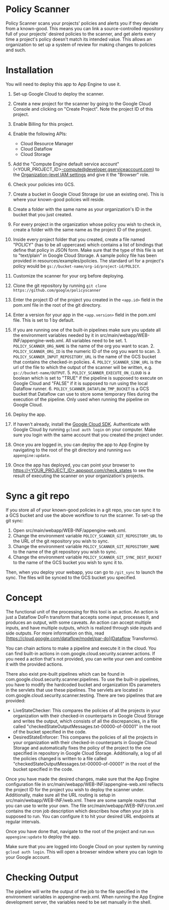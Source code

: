 # Policy Scanner

Policy Scanner scans your projects' policies and alerts you if they
deviate from a known-good.
This means you can link a source-controlled repository full of your
projects' desired policies to the scanner, and get alerts every time a
project's policy doesn't match its intended value.
This allows an organization to set up a system of review for making
changes to policies and such.

# Installation

You will need to deploy this app to App Engine to use it.

1. Set-up Google Cloud to deploy the scanner.
  1. Create a new project for the scanner by going to the
     Google Cloud Console and clicking on "Create Project".
     Note the project ID of this project.
  2. Enable Billing for this project.
  3. Enable the following APIs:
     * Cloud Resource Manager
     * Cloud Dataflow
     * Cloud Storage
  4. Add the "Compute Engine default service account"
     (<YOUR_PROJECT_ID>-compute@developer.gserviceaccount.com) to the
     [Organization-level IAM settings](https://console.cloud.google.com/iam-admin/iam/organization?organizationId=YOURORGID) and give it the "Browser" role.

2. Check your policies into GCS.
  1. Create a bucket in Google Cloud Storage (or use an existing one).
     This is where your known-good policies will reside.
  2. Create a folder with the same name as your organization's ID in
     the bucket that you just created.
  3. For every project in the organization whose policy you wish to
     check in, create a folder with the same name as the project ID
     of the project.
  4. Inside every project folder that you created, create a file named
     "POLICY" (has to be all uppercase) which contains a list of
     bindings that define that policy in JSON form.
     Make sure that the type of this file is set to
     "text/plain" in Google Cloud Storage. A sample policy file has been
     provided in resources/examples/policies.
     The standard url for a project's policy would be
     `gs://bucket-name/org-id/project-id/POLICY`.

3. Customize the scanner for your org before deploying.
  1. Clone the git repository by running
     `git clone https://github.com/google/policyscanner`
  1. Enter the project ID of the project you created in the `<app.id>`
     field in the pom.xml file in the root of the git directory.
  2. Enter a version for your app in the `<app.version>` field in the
     pom.xml file. This is set to 1 by default.
  3. If you are running one of the built-in pipelines make sure you update all
     the environment variables needed by it in
     src/main/webapp/WEB-INF/appengine-web.xml. All variables need to be set.
    1. `POLICY_SCANNER_ORG_NAME` is the name of the org you want to scan.
    2. `POLICY_SCANNER_ORG_ID` is the numeric ID of the org you want to scan.
    3. `POLICY_SCANNER_INPUT_REPOSITORY_URL` is the name of the GCS bucket that
       contains the checked-in policies.
    4. `POLICY_SCANNER_SINK_URL` is the url of the file to which the output of
       the scanner will be written, e.g. `gs://bucket-name/OUTPUT`.
    5. `POLICY_SCANNER_EXECUTE_ON_CLOUD` is a boolean which is set to "TRUE" if
       the pipeline is supposed to execute on Google Cloud and "FALSE" if it is
       supposed to run using the local Dataflow runner.
    6. `POLICY_SCANNER_DATAFLOW_TMP_BUCKET` is a GCS bucket that Dataflow can
       use to store some temporary files during the execution of the pipeline.
       Only used when running the pipeline on Google Cloud.

4. Deploy the app.
  1. If haven't already, install the [Google Cloud SDK](https://cloud.google.com/sdk/downloads). Authenticate with Google Cloud by running
     `gcloud auth login` on your computer.
     Make sure you login with the same account that you created
     the project under.
  2. Once you are logged in, you can deploy the app to App Engine by
     navigating to the root of the git directory and running
     `mvn appengine:update`.
  3. Once the app has deployed, you can point your browser to
     [https://<YOUR_PROJECT_ID>.appspot.com/check\_states]()
     to see the result of executing the scanner on your organization's
     projects.

# Sync a git repo

If you store all of your known-good policies in a git repo, you can
sync it to a GCS bucket and use the above workflow to run the scanner.
To set-up the git sync:

1. Open src/main/webapp/WEB-INF/appengine-web.xml.
2. Change the environment variable `POLICY_SCANNER_GIT_REPOSITORY_URL`
   to the URL of the git repository you wish to sync.
3. Change the environment variable `POLICY_SCANNER_GIT_REPOSITORY_NAME`
   to the name of the git repository you wish to sync.
4. Change the environment variable `POLICY_SCANNER_GIT_SYNC_DEST_BUCKET`
   to the name of the GCS bucket you wish to sync it to.

Then, when you deploy your webapp, you can go to `/git_sync` to launch
the sync. The files will be synced to the GCS bucket you specified.

# Concept

The functional unit of the processing for this tool is an action.
An action is just a Dataflow DoFn transform that accepts some input,
processes it, and produces an output, with some caveats.
An action can accept multiple inputs, and have multiple outputs,
which is realized through side inputs and side outputs.
For more information on this, read
[https://cloud.google.com/dataflow/model/par-do](Dataflow Transforms).


You can chain actions to make a pipeline and execute it in the cloud.
You can find built-in actions in
com.google.cloud.security.scanner.actions.
If you need a action that's not provided, you can write your own and
combine it with the provided actions.

There also exist pre-built pipelines which can be found in
com.google.cloud.security.scanner.pipelines. To use the built-in
pipelines, you have to modify the hardcoded bucket and organization IDs
parameters in the servlets that use these pipelines.
The servlets are located in com.google.cloud.security.scanner.testing.
There are two pipelines that are provided:
- LiveStateChecker: This compares the policies of all the projects in
  your organization with their checked-in counterparts in
  Google Cloud Storage and writes the output, which consists of all the
  discrepancies, in a file called
  "checkedStateOutputMessages.txt-00000-of-00001" in the root of the
  bucket specified in the code.
- DesiredStateEnforcer: This compares the policies of all the projects
  in your organization with their checked-in counterparts in
  Google Cloud Storage and automatically fixes the policy of the project
  to the one specified in repository in Google Cloud Storage.
  Additionally, a log of all the policies changed is written to a file
  called "checkedStateOutputMessages.txt-00000-of-00001" in the root of
  the bucket specified in the code.

Once you have made the desired changes, make sure that the App Engine
configuration file in src/main/webapp/WEB-INF/appengine-web.xml reflects
the project ID for the project you wish to deploy the scanner under.
Additionally, make sure all the URL routing is setup in
src/main/webapp/WEB-INF/web.xml. There are some sample routes that you
can use to write your own.
The file src/main/webapp/WEB-INF/cron.xml contains the cron job
description which describes how often your job is supposed to run. You
can configure it to hit your desired URL endpoints at regular intervals.

Once you have done that, navigate to the root of the project and run
`mvn appengine:update` to deploy the app.

Make sure that you are logged into Google Cloud on your system by
running `gcloud auth login`. This will open a browser window where you
can login to your Google account.

# Checking Output

The pipeline will write the output of the job to the file specified in the
environment variables in appengine-web.xml. When running the App Engine
development server, the variables need to be set manually in the shell.
